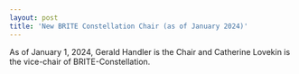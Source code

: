 ```yaml
---
layout: post
title: 'New BRITE Constellation Chair (as of January 2024)'
---
```


As of January 1, 2024, Gerald Handler is the Chair and Catherine Lovekin is the vice-chair of BRITE-Constellation.

